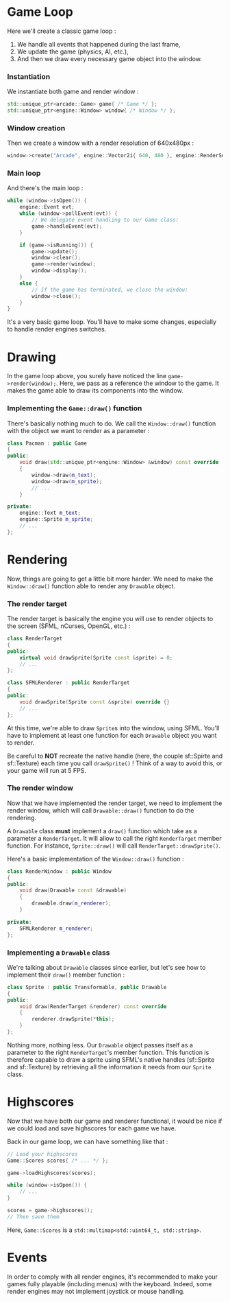 # Game Loop

Here we'll create a classic game loop :
1. We handle all events that happened during the last frame,
2. We update the game (physics, AI, etc.),
3. And then we draw every necessary game object into the window.

### Instantiation

We instantiate both game and render window :

```cpp
std::unique_ptr<arcade::Game> game{ /* Game */ };
std::unique_ptr<engine::Window> window{ /* Window */ };
```

### Window creation

Then we create a window with a render resolution of 640x480px :

```cpp
window->create("Arcade", engine::Vector2i{ 640, 480 }, engine::RenderSettings{ 640, 480, false });
```

### Main loop

And there's the main loop :

```cpp
while (window->isOpen()) {
	engine::Event evt;
	while (window->pollEvent(evt)) {
		// We delegate event handling to our Game class:
		game->handleEvent(evt);
	}

	if (game->isRunning()) {
		game->update();
		window->clear();
		game->render(window);
		window->display();
	}
	else {
		// If the game has terminated, we close the window:
		window->close();
	}
}
```

It's a very basic game loop. You'll have to make some changes, especially to handle render engines switches.

# Drawing

In the game loop above, you surely have noticed the line `game->render(window);`. Here, we pass as a reference the window to the game. It makes the game able to draw its components into the window.

### Implementing the `Game::draw()` function

There's basically nothing much to do. We call the `Window::draw()` function with the object we want to render as a parameter :

```cpp
class Pacman : public Game
{
public:
	void draw(std::unique_ptr<engine::Window> &window) const override
	{
		window->draw(m_text);
		window->draw(m_sprite);
		// ...
	}

private:
	engine::Text m_text;
	engine::Sprite m_sprite;
	// ...
};
```

# Rendering

Now, things are going to get a little bit more harder. We need to make the `Window::draw()` function able to render any `Drawable` object.

### The render target

The render target is basically the engine you will use to render objects to the screen (SFML, nCurses, OpenGL, etc.) :

```cpp
class RenderTarget
{
public:
	virtual void drawSprite(Sprite const &sprite) = 0;
	// ...
};

class SFMLRenderer : public RenderTarget
{
public:
	void drawSprite(Sprite const &sprite) override {}
	// ...
};
```

At this time, we're able to draw `Sprite`s into the window, using SFML. You'll have to implement at least one function for each `Drawable` object you want to render.

Be careful to **NOT** recreate the native handle (here, the couple sf::Spirte and sf::Texture) each time you call `drawSprite()` ! Think of a way to avoid this, or your game will run at 5 FPS.

### The render window

Now that we have implemented the render target, we need to implement the render window, which will call `Drawable::draw()` function to do the rendering.

A `Drawable` class **must** implement a `draw()` function which take as a parameter a `RenderTarget`. It will allow to call the right `RenderTarget` member function. For instance, `Sprite::draw()` will call `RenderTarget::drawSprite()`.

Here's a basic implementation of the `Window::draw()` function :

```cpp
class RenderWindow : public Window
{
public:
	void draw(Drawable const &drawable)
	{
		drawable.draw(m_renderer);
	}

private:
	SFMLRenderer m_renderer;
};
```

### Implementing a `Drawable` class

We're talking about `Drawable` classes since earlier, but let's see how to implement their `draw()` member function :

```cpp
class Sprite : public Transformable, public Drawable
{
public:
	void draw(RenderTarget &renderer) const override
	{
		renderer.drawSprite(*this);
	}
};
```

Nothing more, nothing less. Our `Drawable` object passes itself as a parameter to the right `RenderTarget`'s member function. This function is therefore capable to draw a sprite using SFML's native handles (sf::Sprite and sf::Texture) by retrieving all the information it needs from our `Sprite` class.

# Highscores

Now that we have both our game and renderer functional, it would be nice if we could load and save highscores for each game we have.

Back in our game loop, we can have something like that :

```cpp
// Load your highscores
Game::Scores scores{ /* ... */ };

game->loadHighscores(scores);

while (window->isOpen()) {
	// ...
}

scores = game->highscores();
// Then save them
```

Here, `Game::Scores` is a `std::multimap<std::uint64_t, std::string>`.

# Events

In order to comply with all render engines, it's recommended to make your games fully playable (including menus) with the keyboard. Indeed, some render engines may not implement joystick or mouse handling.
